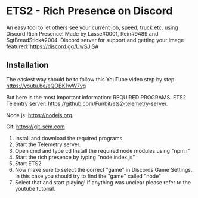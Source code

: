 # ETS2 - Rich Presence on Discord
An easy tool to let others see your current job, speed, truck etc. using Discord Rich Presence!
Made by Lasse#0001, Rein#9489 and SgtBreadStick#2004.
Discord server for support and getting your image featured: https://discord.gg/UwSJjSA

## Installation
The easiest way should be to  follow this YouTube video step by step.
https://youtu.be/eQOBK1wW7vg


But here is the most important information:
REQUIRED PROGRAMS:
ETS2 Telemtry server: https://github.com/Funbit/ets2-telemetry-server.

Node.js: https://nodejs.org.

Git: https://git-scm.com

1. Install and download the required programs. 
3. Start the Telemetry server.
4. Open cmd and type cd <ets2 rich presence discord location> Install the required node modules using "npm i"
5. Start the rich presence by typing "node index.js"
6. Start ETS2.
7. Now make sure to select the correct "game" in Discords Game Settings. In this case you should try to find the "game" called "node"
8. Select that and start playing!
If anything was unclear please refer to the youtube tutorial.
